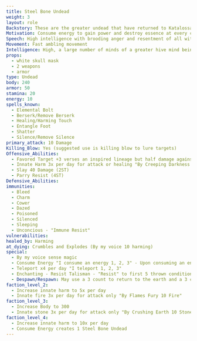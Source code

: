 ```yaml
---
title: Steel Bone Undead
weight: 3
layout: role
Backstory: These are the greater undead that have returned to Katalossa following their exile.  They have destroyed countless other planets, planes, and other living areas and have returned to consume the Energy and destroy the Essence of Katalossa.
Motivation: Consume energy to gain power and destroy essence at every chance
Speech: High intelligence with brooding anger and resentment of all with essence
Movement: Fast ambling movement
Intelligence: High, a large number of minds of a greater hive mind being controlled
props:
  - white skull mask
  - 2 weapons
  - armor
type: Undead
body: 240
armor: 50 
stamina: 20
energy: 10
spells_known:
  - Elemental Bolt
  - Berserk/Remove Berserk
  - Healing/Harming Touch
  - Entangle Foot
  - Shatter
  - Silence/Remove Silence
primary_attack: 10 Damage
Killing_Blow: Yes (suggested use is killing blow to lure targets)
Offensive_Abilities:
  - Favored Target +3 verses an inspired lineage but half damage against others (1ST)
  - Innate Harm 3x per day for attack or healing "By Creeping Darkness 20 Harm"
  - Slay 40 Damage (2ST)
  - Parry Resist (4ST)
Defensive_Abilities: 
immunities:
  - Bleed
  - Charm
  - Cower
  - Dazed
  - Poisoned
  - Silenced
  - Sleeping
  - Unconcious - "Immune Resist"
vulnerabilities: 
healed_by: Harming
at_dying: Crumbles and Explodes (By my voice 10 harming)
special: 
  - By my voice sense magic
  - Consume Energy "I consume an energy 1, 2, 3" - Upon consuming an energy a White Bone Undead is formed
  - Teleport x4 per day "I teleport 1, 2, 3"
  - Enchanting - Resist Talisman - "Resist" to first 5 thrown conditions or damage of any type
  - Despawn/Respawn: May use a 3 count to return to the earth and a 3 count to spawn from the earth to remove all conditions.
faction_level_2: 
  - Increase innate harm to 5x per day
  - Innate fire 3x per day for attack only "By Flames Fury 10 Fire"
faction_level_3:
  - Increase Body to 300
  - Innate stone 3x per day for attack only "By Crushing Earth 10 Stone" 
faction_level_4:
  - Increase innate harm to 10x per day
  - Consume Energy creates 1 Steel Bone Undead
---
```

